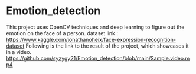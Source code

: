 # Emotion_detection
 This project uses OpenCV techniques and deep learning to figure out the emotion on the face of a person.
 dataset link : https://www.kaggle.com/jonathanoheix/face-expression-recognition-dataset
 Following is the link to the result of the project, which showcases it in a video.
 https://github.com/syzygy21/Emotion_detection/blob/main/Sample.video.mp4
